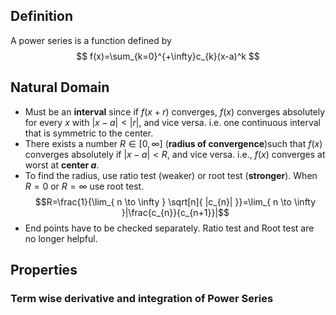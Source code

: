 ## Definition
A power series is a function defined by
$$
f(x)=\sum_{k=0}^{+\infty}c_{k}(x-a)^k
$$
## Natural Domain
- Must be an **interval** since if $f(x+r)$ converges, $f(x)$ converges absolutely for every $x$ with $|x-a|<|r|$, and vice versa. i.e. one continuous interval that is symmetric to the center.
- There exists a number $R\in[0,\infty]$ (**radius of convergence**)such that $f(x)$ converges absolutely if $|x-a|<R$, and vice versa. i.e., $f(x)$ converges at worst at **center $a$**.
- To find the radius, use ratio test (weaker) or root test (**stronger**). When $R=0$ or $R=\infty$ use root test. $$R=\frac{1}{\lim_{ n \to \infty } \sqrt[n]{ |c_{n}| }}=\lim_{ n \to \infty }|\frac{c_{n}}{c_{n+1}}|$$
- End points have to be checked separately. Ratio test and Root test are no longer helpful.
## Properties
### Term wise derivative and integration of Power Series